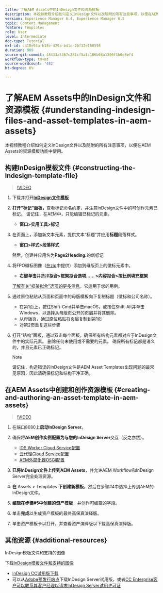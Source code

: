 ```yaml
---
title: 了解AEM Assets中的InDesign文件和资源模板
description: 本视频教程介绍如何定义InDesign文件以及随附的所有注意事项，以便在AEM Assets的资源模板功能中使用。
version: Experience Manager 6.4, Experience Manager 6.5
topic: Content Management
feature: Templates
role: User
level: Intermediate
doc-type: Tutorial
exl-id: c418e94a-b18e-429a-b41c-2bf32e158598
duration: 909
source-git-commit: 48433a5367c281cf5a1c106b08a1306f1b0e8ef4
workflow-type: tm+mt
source-wordcount: '482'
ht-degree: 0%

---
```


# 了解AEM Assets中的InDesign文件和资源模板 {#understanding-indesign-files-and-asset-templates-in-aem-assets}

本视频教程介绍如何定义InDesign文件以及随附的所有注意事项，以便在AEM Assets的资源模板功能中使用。

## 构建InDesign模板文件 {#constructing-the-indesign-template-file}

>[!VIDEO](https://video.tv.adobe.com/v/19293?quality=12&learn=on)

1. 下载并打开&#x200B;[**InDesign文件模板**](assets/asset-templates-tutorial-video--supporting-files.zip)
2. **打开“标记”面板，**&#x200B;查看标记命名约定，并注意InDesign文件中的可创作元素已标记。 请记住，在AEM中，只能编辑已标记的元素。

   * **窗口>实用工具>标记**

3. 在页面上，添加新文本元素，提供文本“标题”并应用&#x200B;**标题**&#x200B;段落样式。

   * **窗口>样式>段落样式**

   然后，创建并应用名为&#x200B;**Page2Heading.**&#x200B;的新标记

4. 将FPO徽标图像（[在zip](assets/asset-templates-tutorial-video--supporting-files.zip)中提供）添加到母版页上的徽标元素中。

   * **右键单击**&#x200B;并选择&#x200B;**拟合>框架拟合选项…… >内容拟合>按比例填充框架**

   [了解有关“框架拟合”选项的更多信息](https://helpx.adobe.com/cn/indesign/using/frames-objects.html#fitting_objects_to_frames)，它适用于您的用例。

5. 通过原位粘贴从页面和页面中的母版模板向下复制标题（徽标和公司名称）。

   * 在第1页上，按住Shift-Cmd并单击macOS，或按住Shift-Alt并单击Windows，以选择从母版页公开的页眉并将其删除。
   * 从母版页，通过原位粘贴将页眉复制到第1页
   * 对第2页重复这些步骤

6. 打开“结构”面板，通过双击每个面板，确保所有结构元素都对应于InDesign文件中的实际元素。 删除任何未使用或不需要的元素。 确保所有标记都是语义的，并且元素已正确标记。

   >[!NOTE]
   >
   >请记住，构造错误的InDesign文件是AEM Asset Templates出现问题的最常见原因，因此请确保标记和结构干净正确。

## 在AEM Assets中创建和创作资源模板 {#creating-and-authoring-an-asset-template-in-aem-assets}

>[!VIDEO](https://video.tv.adobe.com/v/19294?quality=12&learn=on)

1. 在端口8080上&#x200B;**启动InDesign Server**。
2. 确保将&#x200B;**AEM创作实例配置为与您的InDesign Server**&#x200B;交互（反之亦然）。

   * [IDS Worker Cloud Service配置](http://localhost:4502/etc/cloudservices/proxy/ids.html)
   * [云代理Cloud Service配置](http://localhost:4502/etc/cloudservices/proxy.html)
   * [AEM外部化器OSGi配置](http://localhost:4502/system/console/configMgr)

3. **已将InDesign文件上传到AEM Assets**，并允许AEM Workflow和InDesign Server完全处理资源。
4. **在** Assets > Templates **下创建新模板**，然后在步骤#4中选择上传到AEM的InDesign文件。
5. **编辑在步骤#5中创建的资产模板**，并创作可编辑的字段。
6. 单击&#x200B;**完成**&#x200B;以生成资产模板的最终高保真演绎版。
7. 单击资产模板卡以打开，并查看资产演绎版以下载高保真演绎版。

## 其他资源 {#additional-resources}

InDesign模板文件和支持的图像

下载[InDesign模板文件和支持的图像](assets/asset-templates-tutorial-video--supporting-files-1.zip)

* [InDesign CC试用版下载](https://creative.adobe.com/products/download/indesign)
* 可以从[Adobe预发行站点](https://www.adobeprerelease.com/)下载InDesign Server试用版，或者[CC Enterprise客户可以联系其客户经理以请求InDesign Server试用许可证](https://www.adobe.com/products/indesignserver/faq.html)
